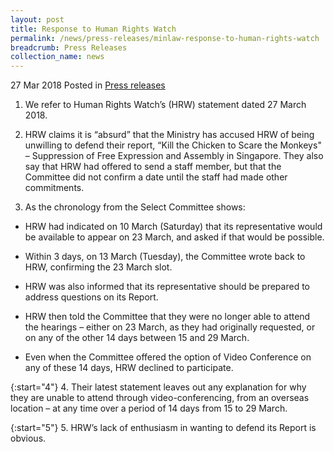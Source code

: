 ```yaml
---
layout: post
title: Response to Human Rights Watch
permalink: /news/press-releases/minlaw-response-to-human-rights-watch
breadcrumb: Press Releases
collection_name: news
---
```


27 Mar 2018 Posted in [Press releases](/news/press-releases)

1. We refer to Human Rights Watch’s (HRW) statement dated 27 March 2018.

2. HRW claims it is “absurd” that the Ministry has accused HRW of being unwilling to defend their report, “Kill the Chicken to Scare the Monkeys" – Suppression of Free Expression and Assembly in Singapore. They also say that HRW had offered to send a staff member, but that the Committee did not confirm a date until the staff had made other commitments.

3. As the chronology from the Select Committee shows:

*  HRW had indicated on 10 March (Saturday) that its representative would be available to appear on 23 March, and asked if that would be possible. 

* Within 3 days, on 13 March (Tuesday), the Committee wrote back to HRW, confirming the 23 March slot.

* HRW was also informed that its representative should be prepared to address questions on its Report.

* HRW then told the Committee that they were no longer able to attend the hearings – either on 23 March, as they had originally requested, or on any of the other 14 days between 15 and 29 March. 

*  Even when the Committee offered the option of Video Conference on any of these 14 days, HRW declined to participate.

{:start="4"}
4. Their latest statement leaves out any explanation for why they are unable to attend through video-conferencing, from an overseas location – at any time over a period of 14 days from 15 to 29 March.

{:start="5"}
5. HRW’s lack of enthusiasm in wanting to defend its Report is obvious.

